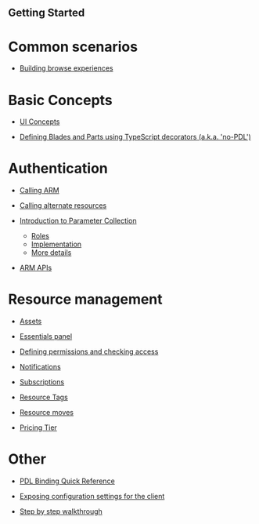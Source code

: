 
<a name="getting-started"></a>
## Getting Started

<!-- TODO:  Remove links to documents that are located in the master index or are otherwise known.  
In the meantime, some gitdown includes are commented out for npm run docs.
-->


<a name="common-scenarios"></a>
# Common scenarios

  * [Building browse experiences](portalfx-browse.md#building-browse-experiences)


  
<a name="basic-concepts"></a>
# Basic Concepts

  * [UI Concepts](portalfx-ui-concepts.md#ui-concepts)


  * [Defining Blades and Parts using TypeScript decorators (a.k.a. 'no-PDL')](portalfx-no-pdl-programming.md#defining-blades-and-parts-using-typescript-decorators-a-k-a-no-pdl)


<a name="authentication"></a>
# Authentication

  * [Calling ARM](portalfx-authentication.md#calling-arm)
* [Calling alternate resources](portalfx-authentication.md#calling-alternate-resources)


* [Introduction to Parameter Collection](portalfx-parameter-collection-overview.md#introduction-to-parameter-collection)
    * [Roles](portalfx-parameter-collection-overview.md#roles)
    * [Implementation](portalfx-parameter-collection-overview.md#implementation)
    * [More details](portalfx-parameter-collection-overview.md#more-details)


* [ARM APIs](portalfx-provisioning-arm.md#arm-apis)


<a name="resource-management"></a>
# Resource management

* [Assets](portalfx-assets.md#assets)


* [Essentials panel](portalfx-essentials.md#essentials-panel)


* [Defining permissions and checking access](portalfx-permissions.md#defining-permissions-and-checking-access)


* [Notifications](portalfx-notifications.md#notifications)


* [Subscriptions](portalfx-subscriptions.md#subscriptions)


* [Resource Tags](portalfx-tags.md#resource-tags)


* [Resource moves](portalfx-resourcemove.md#resource-moves)


* [Pricing Tier](portalfx-extension-pricing-tier.md#pricing-tier)


<a name="other"></a>
# Other

* [PDL Binding Quick Reference](portalfx-binding-reference.md#pdl-binding-quick-reference)


* [Exposing configuration settings for the client](portalfx-load-configuration.md#exposing-configuration-settings-for-the-client)
* [Step by step walkthrough](portalfx-load-configuration.md#step-by-step-walkthrough)

